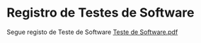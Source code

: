 # Registro de Testes de Software

Segue registo de Teste de Software
[Teste de Software.pdf](https://github.com/CarolDolacio/pmv-sint-2022-1-e3-proj-back-t1-time-2-ocorrencias-astronomicas/files/8841010/Teste.de.Software.pdf)
